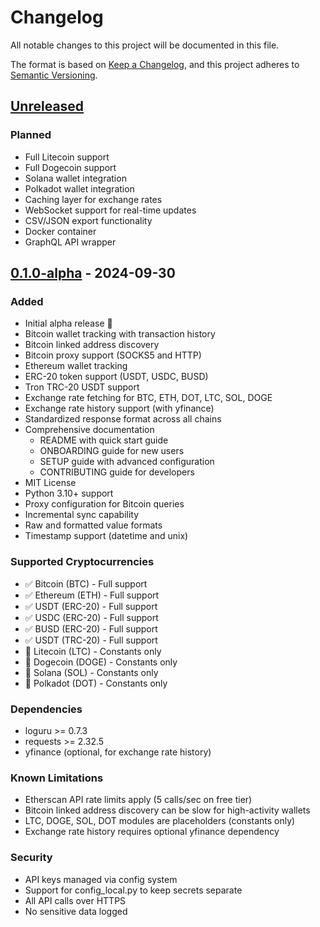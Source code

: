 # Changelog

All notable changes to this project will be documented in this file.

The format is based on [Keep a Changelog](https://keepachangelog.com/en/1.0.0/),
and this project adheres to [Semantic Versioning](https://semver.org/spec/v2.0.0.html).

## [Unreleased]

### Planned
- Full Litecoin support
- Full Dogecoin support
- Solana wallet integration
- Polkadot wallet integration
- Caching layer for exchange rates
- WebSocket support for real-time updates
- CSV/JSON export functionality
- Docker container
- GraphQL API wrapper

## [0.1.0-alpha] - 2024-09-30

### Added
- Initial alpha release 🎉
- Bitcoin wallet tracking with transaction history
- Bitcoin linked address discovery
- Bitcoin proxy support (SOCKS5 and HTTP)
- Ethereum wallet tracking
- ERC-20 token support (USDT, USDC, BUSD)
- Tron TRC-20 USDT support
- Exchange rate fetching for BTC, ETH, DOT, LTC, SOL, DOGE
- Exchange rate history support (with yfinance)
- Standardized response format across all chains
- Comprehensive documentation
  - README with quick start guide
  - ONBOARDING guide for new users
  - SETUP guide with advanced configuration
  - CONTRIBUTING guide for developers
- MIT License
- Python 3.10+ support
- Proxy configuration for Bitcoin queries
- Incremental sync capability
- Raw and formatted value formats
- Timestamp support (datetime and unix)

### Supported Cryptocurrencies
- ✅ Bitcoin (BTC) - Full support
- ✅ Ethereum (ETH) - Full support
- ✅ USDT (ERC-20) - Full support
- ✅ USDC (ERC-20) - Full support
- ✅ BUSD (ERC-20) - Full support
- ✅ USDT (TRC-20) - Full support
- 🚧 Litecoin (LTC) - Constants only
- 🚧 Dogecoin (DOGE) - Constants only
- 🚧 Solana (SOL) - Constants only
- 🚧 Polkadot (DOT) - Constants only

### Dependencies
- loguru >= 0.7.3
- requests >= 2.32.5
- yfinance (optional, for exchange rate history)

### Known Limitations
- Etherscan API rate limits apply (5 calls/sec on free tier)
- Bitcoin linked address discovery can be slow for high-activity wallets
- LTC, DOGE, SOL, DOT modules are placeholders (constants only)
- Exchange rate history requires optional yfinance dependency

### Security
- API keys managed via config system
- Support for config_local.py to keep secrets separate
- All API calls over HTTPS
- No sensitive data logged

[Unreleased]: https://github.com/brendadeeznuts1111/crypto-manager/compare/v0.1.0-alpha...HEAD
[0.1.0-alpha]: https://github.com/brendadeeznuts1111/crypto-manager/releases/tag/v0.1.0-alpha


